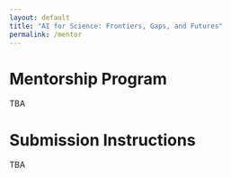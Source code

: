 ```yaml
---
layout: default
title: "AI for Science: Frontiers, Gaps, and Futures"
permalink: /mentor
---
```


# Mentorship Program
TBA


# Submission Instructions

TBA
